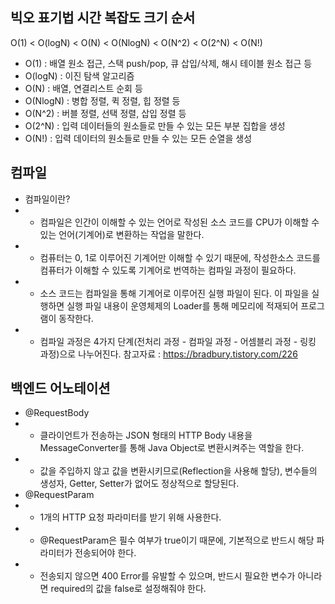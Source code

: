 ## 빅오 표기법 시간 복잡도 크기 순서
O(1) < O(logN) < O(N) < O(NlogN) < O(N^2) < O(2^N) < O(N!)
- O(1) : 배열 원소 접근, 스택 push/pop, 큐 삽입/삭제, 해시 테이블 원소 접근 등
- O(logN) : 이진 탐색 알고리즘
- O(N) : 배열, 연결리스트 순회 등
- O(NlogN) : 병합 정렬, 퀵 정렬, 힙 정렬 등
- O(N^2) : 버블 정렬, 선택 정렬, 삽입 정렬 등
- O(2^N) : 입력 데이터들의 원소들로 만들 수 있는 모든 부분 집합을 생성
- O(N!) : 입력 데이터의 원소들로 만들 수 있는 모든 순열을 생성

## 컴파일
- 컴파일이란?
- - 컴파일은 인간이 이해할 수 있는 언어로 작성된 소스 코드를 CPU가 이해할 수 있는 언어(기계어)로 변환하는 작업을 말한다.
- - 컴퓨터는 0, 1로 이루어진 기계어만 이해할 수 있기 때문에, 작성한소스 코드를 컴퓨터가 이해할 수 있도록 기계어로 번역하는 컴파일 과정이 필요하다.
- - 소스 코드는 컴파일을 통해 기계어로 이루어진 실행 파일이 된다. 이 파일을 실행하면 실행 파일 내용이 운영체제의 Loader를 통해 메모리에 적재되어 프로그램이 동작한다.
- - 컴파일 과정은 4가지 단계(전처리 과정 - 컴파일 과정 - 어셈블리 과정 - 링킹 과정)으로 나누어진다.
참고자료 : https://bradbury.tistory.com/226

## 백엔드 어노테이션
- @RequestBody
- - 클라이언트가 전송하는 JSON 형태의 HTTP Body 내용을 MessageConverter를 통해 Java Object로 변환시켜주는 역할을 한다.
- - 값을 주입하지 않고 값을 변환시키므로(Reflection을 사용해 할당), 변수들의 생성자, Getter, Setter가 없어도 정상적으로 할당된다.
- @RequestParam
- - 1개의 HTTP 요청 파라미터를 받기 위해 사용한다.
- - @RequestParam은 필수 여부가 true이기 때문에, 기본적으로 반드시 해당 파라미터가 전송되어야 한다.
- - 전송되지 않으면 400 Error를 유발할 수 있으며, 반드시 필요한 변수가 아니라면 required의 값을 false로 설정해줘야 한다.

